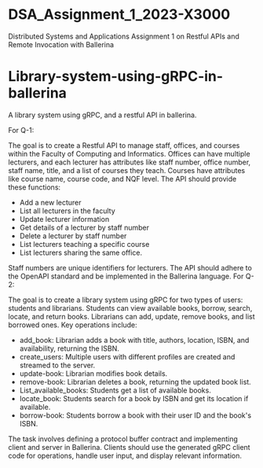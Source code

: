 # DSA_Assignment_1_2023-X3000
Distributed Systems and Applications Assignment 1 on Restful APIs and Remote Invocation with Ballerina 
# Library-system-using-gRPC-in-ballerina
A library system using gRPC, and a restful API in ballerina.


For Q-1:

The goal is to create a Restful API to manage staff, offices, and courses within the Faculty of Computing and Informatics. Offices can have multiple lecturers, and each lecturer has attributes like staff number, office number, staff name, title, and a list of courses they teach. Courses have attributes like course name, course code, and NQF level. The API should provide these functions:
- Add a new lecturer
- List all lecturers in the faculty
- Update lecturer information
- Get details of a lecturer by staff number
- Delete a lecturer by staff number
- List lecturers teaching a specific course
- List lecturers sharing the same office.

Staff numbers are unique identifiers for lecturers. The API should adhere to the OpenAPI standard and be implemented in the Ballerina language.
For Q-2:

The goal is to create a library system using gRPC for two types of users: students and librarians. Students can view available books, borrow, search, locate, and return books. Librarians can add, update, remove books, and list borrowed ones. Key operations include:

- add_book: Librarian adds a book with title, authors, location, ISBN, and availability, returning the ISBN.
- create_users: Multiple users with different profiles are created and streamed to the server.
- update-book: Librarian modifies book details.
- remove-book: Librarian deletes a book, returning the updated book list.
- List_available_books: Students get a list of available books.
- locate_book: Students search for a book by ISBN and get its location if available.
- borrow-book: Students borrow a book with their user ID and the book's ISBN.

The task involves defining a protocol buffer contract and implementing client and server in Ballerina. Clients should use the generated gRPC client code for operations, handle user input, and display relevant information.

